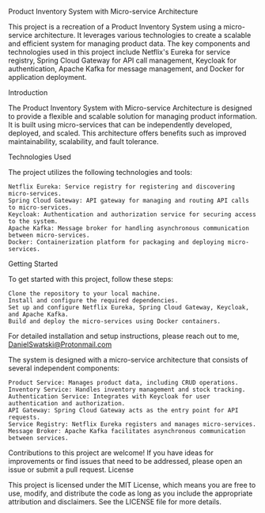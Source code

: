 Product Inventory System with Micro-service Architecture

This project is a recreation of a Product Inventory System using a micro-service architecture. It leverages various technologies to create a scalable and efficient system for managing product data. The key components and technologies used in this project include Netflix's Eureka for service registry, Spring Cloud Gateway for API call management, Keycloak for authentication, Apache Kafka for message management, and Docker for application deployment.

Introduction

The Product Inventory System with Micro-service Architecture is designed to provide a flexible and scalable solution for managing product information. It is built using micro-services that can be independently developed, deployed, and scaled. This architecture offers benefits such as improved maintainability, scalability, and fault tolerance.

Technologies Used

The project utilizes the following technologies and tools:

    Netflix Eureka: Service registry for registering and discovering micro-services.
    Spring Cloud Gateway: API gateway for managing and routing API calls to micro-services.
    Keycloak: Authentication and authorization service for securing access to the system.
    Apache Kafka: Message broker for handling asynchronous communication between micro-services.
    Docker: Containerization platform for packaging and deploying micro-services.

Getting Started

To get started with this project, follow these steps:

    Clone the repository to your local machine.
    Install and configure the required dependencies.
    Set up and configure Netflix Eureka, Spring Cloud Gateway, Keycloak, and Apache Kafka.
    Build and deploy the micro-services using Docker containers.

For detailed installation and setup instructions, please reach out to me, DanielSwatski@Protonmail.com

The system is designed with a micro-service architecture that consists of several independent components:

    Product Service: Manages product data, including CRUD operations.
    Inventory Service: Handles inventory management and stock tracking.
    Authentication Service: Integrates with Keycloak for user authentication and authorization.
    API Gateway: Spring Cloud Gateway acts as the entry point for API requests.
    Service Registry: Netflix Eureka registers and manages micro-services.
    Message Broker: Apache Kafka facilitates asynchronous communication between services.


Contributions to this project are welcome! If you have ideas for improvements or find issues that need to be addressed, please open an issue or submit a pull request.
License

This project is licensed under the MIT License, which means you are free to use, modify, and distribute the code as long as you include the appropriate attribution and disclaimers. See the LICENSE file for more details.
